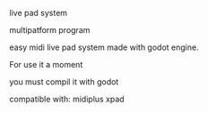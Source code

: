 live pad system

multipatform program

easy midi live pad system made with godot engine.

For use it a moment 

you must compil it with godot 

compatible with:
midiplus xpad
